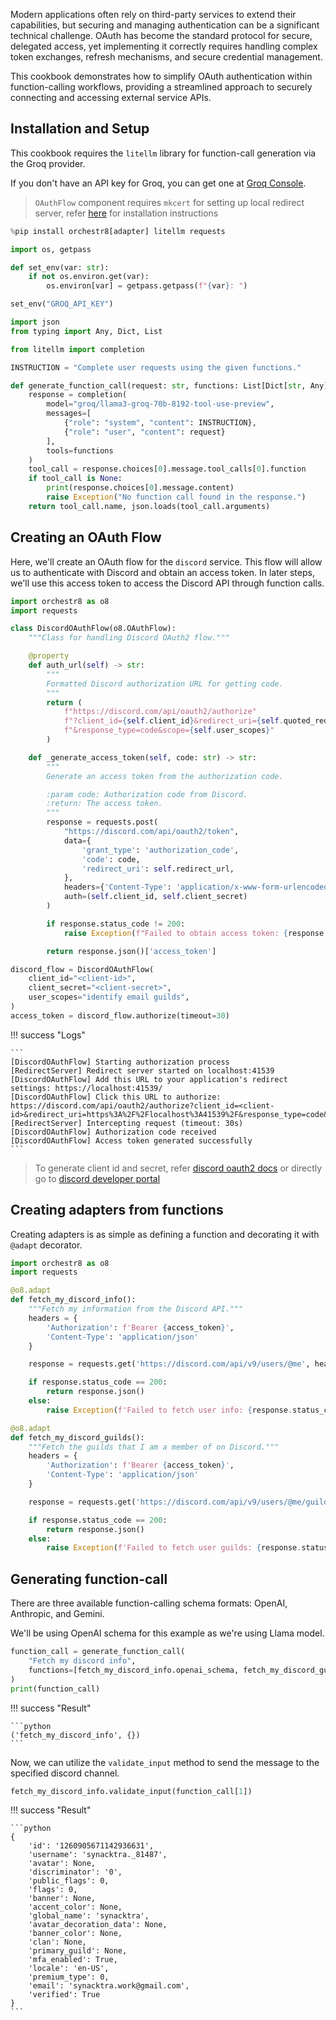 Modern applications often rely on third-party services to extend their capabilities, but securing and managing authentication can be a significant technical challenge. OAuth has become the standard protocol for secure, delegated access, yet implementing it correctly requires handling complex token exchanges, refresh mechanisms, and secure credential management.

This cookbook demonstrates how to simplify OAuth authentication within function-calling workflows, providing a streamlined approach to securely connecting and accessing external service APIs.

## Installation and Setup

This cookbook requires the `litellm` library for function-call generation via the Groq provider.

If you don't have an API key for Groq, you can get one at [Groq Console](https://console.groq.com/keys).

> `OAuthFlow` component requires `mkcert` for setting up local redirect server, refer [here](https://github.com/FiloSottile/mkcert?tab=readme-ov-file#installation) for installation instructions

```python
%pip install orchestr8[adapter] litellm requests

import os, getpass

def set_env(var: str):
    if not os.environ.get(var):
        os.environ[var] = getpass.getpass(f"{var}: ")

set_env("GROQ_API_KEY")
```

```python
import json
from typing import Any, Dict, List

from litellm import completion

INSTRUCTION = "Complete user requests using the given functions."

def generate_function_call(request: str, functions: List[Dict[str, Any]]):
    response = completion(
        model="groq/llama3-groq-70b-8192-tool-use-preview",
        messages=[
            {"role": "system", "content": INSTRUCTION},
            {"role": "user", "content": request}
        ],
        tools=functions
    )
    tool_call = response.choices[0].message.tool_calls[0].function
    if tool_call is None:
        print(response.choices[0].message.content)
        raise Exception("No function call found in the response.")
    return tool_call.name, json.loads(tool_call.arguments)
```

## Creating an OAuth Flow

Here, we'll create an OAuth flow for the `discord` service. This flow will allow us to authenticate with Discord and obtain an access token. In later steps, we'll use this access token to access the Discord API through function calls.

```python
import orchestr8 as o8
import requests

class DiscordOAuthFlow(o8.OAuthFlow):
    """Class for handling Discord OAuth2 flow."""

    @property
    def auth_url(self) -> str:
        """
        Formatted Discord authorization URL for getting code.
        """
        return (
            f"https://discord.com/api/oauth2/authorize"
            f"?client_id={self.client_id}&redirect_uri={self.quoted_redirect_url}"
            f"&response_type=code&scope={self.user_scopes}"
        )

    def _generate_access_token(self, code: str) -> str:
        """
        Generate an access token from the authorization code.

        :param code: Authorization code from Discord.
        :return: The access token.
        """
        response = requests.post(
            "https://discord.com/api/oauth2/token",
            data={
                'grant_type': 'authorization_code',
                'code': code,
                'redirect_uri': self.redirect_url,
            },
            headers={'Content-Type': 'application/x-www-form-urlencoded'},
            auth=(self.client_id, self.client_secret)
        )

        if response.status_code != 200:
            raise Exception(f"Failed to obtain access token: {response.json()}")

        return response.json()['access_token']

discord_flow = DiscordOAuthFlow(
    client_id="<client-id>",
    client_secret="<client-secret>",
    user_scopes="identify email guilds",
)
access_token = discord_flow.authorize(timeout=30)
```

!!! success "Logs"

    ```
    [DiscordOAuthFlow] Starting authorization process
    [RedirectServer] Redirect server started on localhost:41539
    [DiscordOAuthFlow] Add this URL to your application's redirect settings: https://localhost:41539/
    [DiscordOAuthFlow] Click this URL to authorize: https://discord.com/api/oauth2/authorize?client_id=<client-id>&redirect_uri=https%3A%2F%2Flocalhost%3A41539%2F&response_type=code&scope=identify+email+guilds
    [RedirectServer] Intercepting request (timeout: 30s)
    [DiscordOAuthFlow] Authorization code received
    [DiscordOAuthFlow] Access token generated successfully
    ```

> To generate client id and secret, refer [discord oauth2 docs](https://discord.com/developers/docs/topics/oauth2) or directly go to [discord developer portal](https://discord.com/developers/applications)

## Creating adapters from functions

Creating adapters is as simple as defining a function and decorating it with `@adapt` decorator.

```python
import orchestr8 as o8
import requests

@o8.adapt
def fetch_my_discord_info():
    """Fetch my information from the Discord API."""
    headers = {
        'Authorization': f'Bearer {access_token}',
        'Content-Type': 'application/json'
    }

    response = requests.get('https://discord.com/api/v9/users/@me', headers=headers)

    if response.status_code == 200:
        return response.json()
    else:
        raise Exception(f'Failed to fetch user info: {response.status_code} - {response.text}')

@o8.adapt
def fetch_my_discord_guilds():
    """Fetch the guilds that I am a member of on Discord."""
    headers = {
        'Authorization': f'Bearer {access_token}',
        'Content-Type': 'application/json'
    }

    response = requests.get('https://discord.com/api/v9/users/@me/guilds', headers=headers)

    if response.status_code == 200:
        return response.json()
    else:
        raise Exception(f'Failed to fetch user guilds: {response.status_code} - {response.text}')
```

## Generating function-call

There are three available function-calling schema formats: OpenAI, Anthropic, and Gemini.

We'll be using OpenAI schema for this example as we're using Llama model.

```python
function_call = generate_function_call(
    "Fetch my discord info",
    functions=[fetch_my_discord_info.openai_schema, fetch_my_discord_guilds.openai_schema],
)
print(function_call)
```

!!! success "Result"

    ```python
    ('fetch_my_discord_info', {})
    ```

Now, we can utilize the `validate_input` method to send the message to the specified discord channel.

```python
fetch_my_discord_info.validate_input(function_call[1])
```

!!! success "Result"

    ```python
    {
        'id': '1260905671142936631',
        'username': 'synacktra._81487',
        'avatar': None,
        'discriminator': '0',
        'public_flags': 0,
        'flags': 0,
        'banner': None,
        'accent_color': None,
        'global_name': 'synacktra',
        'avatar_decoration_data': None,
        'banner_color': None,
        'clan': None,
        'primary_guild': None,
        'mfa_enabled': True,
        'locale': 'en-US',
        'premium_type': 0,
        'email': 'synacktra.work@gmail.com',
        'verified': True
    }
    ```
